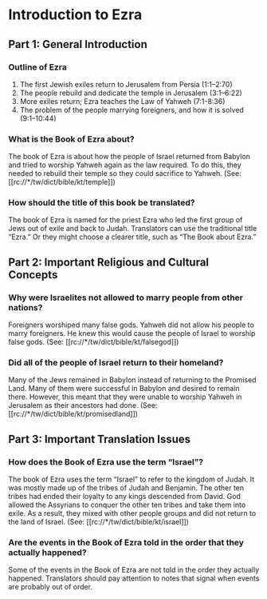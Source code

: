 # Introduction to Ezra

## Part 1: General Introduction

### Outline of Ezra

1. The first Jewish exiles return to Jerusalem from Persia (1:1–2:70)
2. The people rebuild and dedicate the temple in Jerusalem (3:1–6:22)
3. More exiles return; Ezra teaches the Law of Yahweh (7:1-8:36)
4. The problem of the people marrying foreigners, and how it is solved (9:1–10:44)

### What is the Book of Ezra about?

The book of Ezra is about how the people of Israel returned from Babylon and tried to worship Yahweh again as the law required. To do this, they needed to rebuild their temple so they could sacrifice to Yahweh. (See: [[rc://*/tw/dict/bible/kt/temple]])

### How should the title of this book be translated?

The book of Ezra is named for the priest Ezra who led the first group of Jews out of exile and back to Judah. Translators can use the traditional title “Ezra.” Or they might choose a clearer title, such as “The Book about Ezra.”

## Part 2: Important Religious and Cultural Concepts

### Why were Israelites not allowed to marry people from other nations?

Foreigners worshiped many false gods. Yahweh did not allow his people to marry foreigners. He knew this would cause the people of Israel to worship false gods. (See: [[rc://*/tw/dict/bible/kt/falsegod]])

### Did all of the people of Israel return to their homeland?

Many of the Jews remained in Babylon instead of returning to the Promised Land. Many of them were successful in Babylon and desired to remain there. However, this meant that they were unable to worship Yahweh in Jerusalem as their ancestors had done. (See: [[rc://*/tw/dict/bible/kt/promisedland]])

## Part 3: Important Translation Issues

### How does the Book of Ezra use the term “Israel”?

The book of Ezra uses the term “Israel” to refer to the kingdom of Judah. It was mostly made up of the tribes of Judah and Benjamin. The other ten tribes had ended their loyalty to any kings descended from David. God allowed the Assyrians to conquer the other ten tribes and take them into exile. As a result, they mixed with other people groups and did not return to the land of Israel. (See: [[rc://*/tw/dict/bible/kt/israel]])

### Are the events in the Book of Ezra told in the order that they actually happened?

Some of the events in the Book of Ezra are not told in the order they actually happened. Translators should pay attention to notes that signal when events are probably out of order.